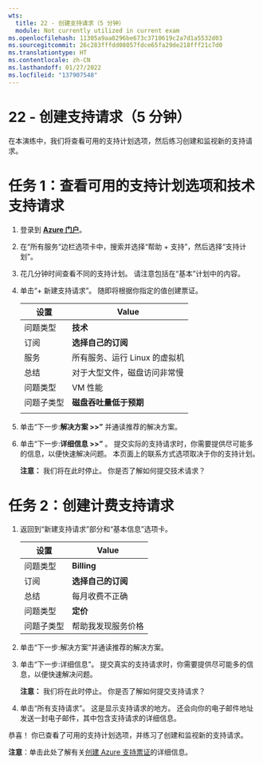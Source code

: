 ```yaml
---
wts:
  title: 22 - 创建支持请求（5 分钟）
  module: Not currently utilized in current exam
ms.openlocfilehash: 11305a9aa8296be673c3710619c2a7d1a5532d03
ms.sourcegitcommit: 26c283fffdd08057fdce65fa29de218fff21c7d0
ms.translationtype: HT
ms.contentlocale: zh-CN
ms.lasthandoff: 01/27/2022
ms.locfileid: "137907548"
---
```

# <a name="22---open-a-support-request-5-min"></a>22 - 创建支持请求（5 分钟）

在本演练中，我们将查看可用的支持计划选项，然后练习创建和监视新的支持请求。

# <a name="task-1-view-available-support-plan-options-and-a-technical-support-request"></a>任务 1：查看可用的支持计划选项和技术支持请求

1. 登录到 [**Azure 门户**](https://portal.azure.com)。

2. 在“所有服务”边栏选项卡中，搜索并选择“帮助 + 支持”，然后选择“支持计划”。

3. 花几分钟时间查看不同的支持计划。 请注意包括在“基本”计划中的内容。 

4. 单击“+ 新建支持请求”。 随即将根据你指定的值创建票证。 

    | 设置 | Value|
    |----|--------|
    | 问题类型| **技术** |
    | 订阅 | **选择自己的订阅** |
    | 服务 | 所有服务、运行 Linux 的虚拟机  |
    | 总结 | 对于大型文件，磁盘访问非常慢 |
    | 问题类型 | VM 性能 |
    | 问题子类型 | **磁盘吞吐量低于预期** |    
    | | |

5. 单击“下一步:**解决方案 >>”** 并通读推荐的解决方案。

6. 单击“下一步:**详细信息 >>”** 。 提交实际的支持请求时，你需要提供尽可能多的信息，以便快速解决问题。 本页面上的联系方式选项取决于你的支持计划。 

    **注意：** 我们将在此时停止。 你是否了解如何提交技术请求？

# <a name="task-2-create-a-billing-support-request"></a>任务 2：创建计费支持请求

1. 返回到“新建支持请求”部分和“基本信息”选项卡。 

    | 设置 | Value|
    |----|--------|
    | 问题类型| **Billing** |
    | 订阅 | **选择自己的订阅** |
    | 总结 | 每月收费不正确 |
    | 问题类型 | **定价** |
    | 问题子类型 | 帮助我发现服务价格 |    

2. 单击“下一步:解决方案”并通读推荐的解决方案。

3. 单击“下一步:详细信息”。  提交真实的支持请求时，你需要提供尽可能多的信息，以便快速解决问题。 

    **注意：** 我们将在此时停止。 你是否了解如何提交支持请求？

4. 单击“所有支持请求”。 这是显示支持请求的地方。 还会向你的电子邮件地址发送一封电子邮件，其中包含支持请求的详细信息。

恭喜！ 你已查看了可用的支持计划选项，并练习了创建和监视新的支持请求。

**注意**：单击此处了解有关[创建 Azure 支持票证](https://azure.microsoft.com/en-us/support/create-ticket)的详细信息。
